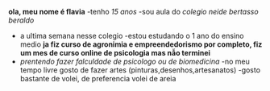 **ola, meu nome é flavia**
-tenho *15 anos*
-sou aula do *colegio neide bertasso beraldo*
- a ultima semana nesse colegio
-estou estudando o 1 ano do ensino medio
**ja fiz curso de agronimia e empreendedorismo por completo, fiz um mes de curso online de psicologia mas nẫo terminei**
- *prentendo fazer falculdade de psicologo ou de biomedicina*
-no meu tempo livre gosto de fazer artes (pinturas,desenhos,artesanatos)
-gosto bastante de volei, de preferencia volei de areia
